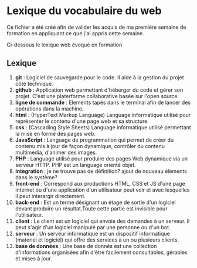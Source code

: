 # Lexique du vocabulaire du web

Ce fichier a été créé afin de valider les acquis de ma première semaine de formation en appliquant ce que j'ai appris cette semaine. 

Ci-dessous le lexique web évoqué en formation

## Lexique

1. **git** : Logiciel de sauvegarde pour le code. Il aide à la gestion du projet côté technique.
2. **github** : Application web permettant d'héberger du code et gérer son projet. C'est une platerforme collaborative basée sur l'open source.
3. **ligne de commande** : Elements tapés dans le terminal afin de lancer des opérations dans la machine.
4. **html** : (HyperText Markup Language) Language informatique utilisé pour représenter le contenu d'une page web et sa structure.
5. **css** : (Cascading Style Sheets) Language informatique utilisé permettant la mise en forme des pages web. 
6. **JavaScript** : Language de programmation qui permet de créer du contenu mis à jour de façon dynamique, contrôler du contenu multimedia, d'animer des images.
7. **PHP** : Language utilisé pour produire des pages Web dynamique via un serveur HTTP. PHP est un language orienté objet. 
8. **integration** : je ne trouve pas de définition? ajout de nouveau éléments dans le système?
9. **front-end** : Correspond aux productions HTML, CSS et JS d'une page internet ou d'une application d'un utilisateur peut voir et avec lesquelles il peut interargir directement.
10. **back-end** : Est un terme désignant un étage de sortie d'un logiciel devant produire un résultat.Toute cette partie est invisible pour l'utilisateur.
11. **client** : Le client est un logiciel qui envoie des demandes à un serveur. Il peut s'agir d'un logiciel manipulé par une personne ou d'un bot.
12. **serveur** : Un serveur informatique est un dispositif informatique (materiel et logiciel) qui offre des services à un ou plusieurs clients.
13. **base de données** : Une base de donnés est une collection d'informations organisées afin d'être facilement consultables, gérables et mises à jour.
